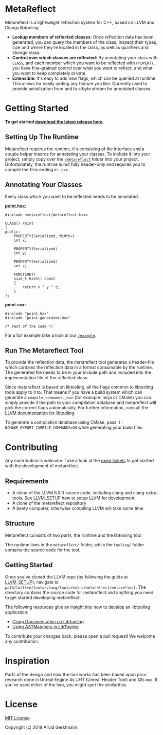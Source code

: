# MetaReflect

Metareflect is a lightweight reflection system for C++, based on LLVM and Clangs
libtooling.

- **Lookup members of reflected classes:** Once reflection data has been generated,
you can query the members of the class, inspect their types, size and where they're
located in the class, as well as qualifiers and storage class.
- **Control over which classes are reflected:** By annotating your class with
`CLASS`, and each member which you want to be reflected with `PROPERTY`, you
have fine-grained control over what you want to reflect, and what you want to
keep completely private.
- **Extensible:** It's easy to add new flags, which can be queried at runtime.
This allows for easily adding any feature you like. Currently used to provide
serialization from and to a byte stream for annotated classes.


# Getting Started

**To get started [download the latest release here](/releases).**

## Setting Up The Runtime

Metareflect requires the runtime, it's consisting of the interface and a couple
helper macros for annotating your classes. To include it into your project,
simply copy over the [`/metareflect`](/metareflect) folder into your project.
Unfortunately, the runtime is not fully header-only and requires you to compile
the files ending in `.cxx`.


## Annotating Your Classes

Every class which you want to be reflected needs to be annotated.

**point.hxx:**

    #include <metareflect/metareflect.hxx>

    CLASS() Point
    {
    public:
        PROPERTY(Serialized, Width=)
        int x;

        PROPERTY(Serialized)
        int y;

        PROPERTY(Serialized)
        int z;

        FUNCTION()
        size_t Hash() const
        {
            return x ^ y ^ z;
        }
    };

**point.cxx:**

    #include "point.hxx"
    #include "point.generated.hxx"

    /* rest of the code */


For a full example take a look at our [`/example`](/example).

## Run The Metareflect Tool

To provide the reflection data, the metareflect tool generates a header-file
which contains the reflection data in a format consumable by the runtime.
The generated file needs to be in your include path and included into the
implementation file of the reflected class.

Since metareflect is based on libtooling, all the flags common to libtooling
tools apply to it to. That means if you have a build system which can generate
a `compile_commands.json` (for example: ninja or CMake) you can simply provide
it the path to your compilation database and metareflect will pick the correct
flags automatically.
For further information, consult the [LLVM documentation for libtooling](https://clang.llvm.org/docs/HowToSetupToolingForLLVM.html).

To generate a compilation database using CMake, pass it
`-DCMAKE_EXPORT_COMPILE_COMMANDS=ON` while generating your build files.


# Contributing

Any contribution is welcome. Take a look at the [open tickets](/issues) to get
started with the development of metareflect.

## Requirements

- A clone of the LLVM 6.0.0 source code, including clang and clang-extra-tools.
  See [LLVM_SETUP](/LLVM_SETUP.md) how to setup LLVM for development.
- A clone of the metareflect repository
- A beefy computer, otherwise compiling LLVM will take some time

## Structure

Metareflect consists of two parts, the runtime and the libtooling tool.

The runtime lives in the `metareflect/` folder, while the `tooling/` folder
contains the source code for the tool.

## Getting Started

Once you've cloned the LLVM repo (by following the guide at [LLVM_SETUP](/LLVM_SETUP.md)),
navigate to `path/to/llvm/tools/clang/tools/extra/metareflect/metareflect`.
The directory contains the source code for metareflect and anything you need
to get started developing metareflect.

The following resources give an insight into how to develop an libtooling application:

- [Clang Documentation on LibTooling](https://clang.llvm.org/docs/LibTooling.html)
- [Using ASTMatchers in LibTooling](https://clang.llvm.org/docs/LibASTMatchersTutorial.html)

To contribute your changes back, please open a pull request! We welcome any contribution.

# Inspiration

Parts of the design and how the tool works has been based upon prior research
done in Unreal Engine 4s UHT (Unreal Header Tool) and Qts `moc`.
If you've used either of the two, you might spot the similarities.

# License

[MIT License](/LICENSE)

Copyright (c) 2018 Arvid Gerstmann.

